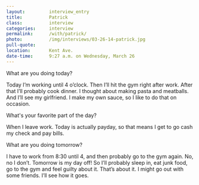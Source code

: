 ```yaml
---
layout:         interview_entry
title:          Patrick
class:          interview
categories:     interview
permalink:      /with/patrick/
photo:          /img/interviews/03-26-14-patrick.jpg
pull-quote:
location:       Kent Ave.
date-time:      9:27 a.m. on Wednesday, March 26
---
```

<p class="question">What are you doing today?</p>
<p>Today I’m working until 4 o’clock. Then I’ll hit the gym right after work. After that I’ll probably cook dinner. I thought about making pasta and meatballs. And I’ll see my girlfriend. I make my own sauce, so I like to do that on occasion. </p>

<p class="question">What's your favorite part of the day?</p>
<p>When I leave work. Today is actually payday, so that means I get to go cash my check and pay bills. </p>

<p class="question">What are you doing tomorrow?</p>
<p>I have to work from 8:30 until 4, and then probably go to the gym again. No, no I don’t. Tomorrow is my day off! So I’ll probably sleep in, eat junk food, go to the gym and feel guilty about it. That’s about it. I might go out with some friends. I’ll see how it goes. </p>

